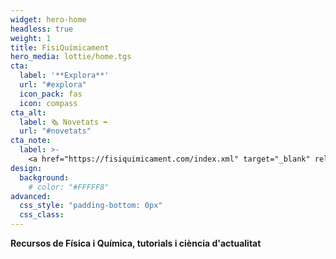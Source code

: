 ```yaml
---
widget: hero-home
headless: true
weight: 1
title: FisiQuímicament
hero_media: lottie/home.tgs
cta:
  label: '**Explora**'
  url: "#explora"
  icon_pack: fas
  icon: compass
cta_alt:
  label: 🗞️ Novetats ➡️
  url: "#novetats"
cta_note:
  label: >-
    <a href="https://fisiquimicament.com/index.xml" target="_blank" rel="noopener"><i class="fas fa-rss mr-1"></i>**Subscriu-te** a **l'RSS**</a> si no et vols perdre cap actualització.<br><a href="https://discord.gg/kJqPqTJ" target="_blank" rel="noopener"><i class="fab fa-discord mr-1"></i>**Uneix-te** a el **servidor d'Discord**</a> per participar activament a la web, comentant, donant la teva opinió, realitzant peticions, suggeriments...
design:
  background:
    # color: "#FFFFF8"
advanced:
  css_style: "padding-bottom: 0px"
  css_class: 
---
```


**Recursos de Física i Química, tutorials i ciència d'actualitat**